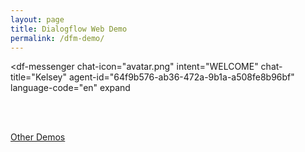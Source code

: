 ```yaml
---
layout: page
title: Dialogflow Web Demo
permalink: /dfm-demo/
---
```


<script src="https://www.gstatic.com/dialogflow-console/fast/messenger/bootstrap.js?v=1"></script>
<df-messenger
  chat-icon="avatar.png"
  intent="WELCOME"
  chat-title="Kelsey"
  agent-id="64f9b576-ab36-472a-9b1a-a508fe8b96bf"
  language-code="en"
  expand
></df-messenger>


<br /><br />

[Other Demos](/kelsey/demo/)